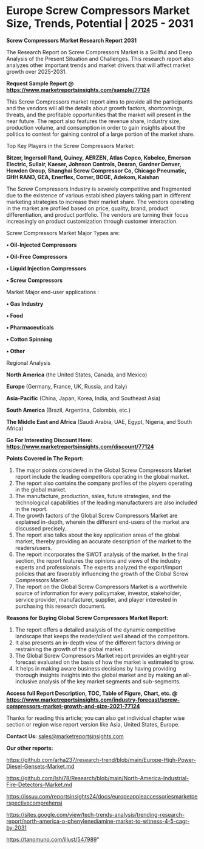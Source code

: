 # Europe Screw Compressors Market Size, Trends, Potential | 2025 - 2031

<strong>Screw Compressors Market Research Report 2031</strong>

The Research Report on Screw Compressors Market is a Skillful and Deep Analysis of the Present Situation and Challenges. This research report also analyzes other important trends and market drivers that will affect market growth over 2025-2031.

<strong>Request Sample Report @ <a href=https://www.marketreportsinsights.com/sample/77124>https://www.marketreportsinsights.com/sample/77124</a></strong>

This Screw Compressors market report aims to provide all the participants and the vendors will all the details about growth factors, shortcomings, threats, and the profitable opportunities that the market will present in the near future. The report also features the revenue share, industry size, production volume, and consumption in order to gain insights about the politics to contest for gaining control of a large portion of the market share.

Top Key Players in the Screw Compressors Market:

<strong>Bitzer, Ingersoll Rand, Quincy, AERZEN, Atlas Copco, Kobelco, Emerson Electric, Sullair, Kaeser, Johnson Controls, Desran, Gardner Denver, Howden Group, Shanghai Screw Compressor Co, Chicago Pneumatic, GHH RAND, GEA, Enerflex, Comer, BOGE, Adekom, Kaishan</strong>

The Screw Compressors Industry is severely competitive and fragmented due to the existence of various established players taking part in different marketing strategies to increase their market share. The vendors operating in the market are profiled based on price, quality, brand, product differentiation, and product portfolio. The vendors are turning their focus increasingly on product customization through customer interaction.

Screw Compressors Market Major Types are:

<strong>• Oil-Injected Compressors

• Oil-Free Compressors

• Liquid Injection Compressors

• Screw Compressors</strong>

Market Major end-user applications :

<strong>• Gas Industry

• Food

• Pharmaceuticals

• Cotton Spinning

• Other</strong>

Regional Analysis

</u><strong><b>North America</b></strong> (the United States, Canada, and Mexico)

<strong><b>Europe </b></strong>(Germany, France, UK, Russia, and Italy)

<strong><b>Asia-Pacific</b></strong> (China, Japan, Korea, India, and Southeast Asia)

<strong><b>South America</b></strong> (Brazil, Argentina, Colombia, etc.)

<strong><b>The Middle East and Africa</b></strong> (Saudi Arabia, UAE, Egypt, Nigeria, and South Africa)

<strong>Go For Interesting Discount Here: <a href=https://www.marketreportsinsights.com/discount/77124>https://www.marketreportsinsights.com/discount/77124</a></strong>

<strong>Points Covered in The Report:</strong>
<ol>
  <li>The major points considered in the Global Screw Compressors Market report include the leading competitors operating in the global market.</li>
  <li>The report also contains the company profiles of the players operating in the global market.</li>
  <li>The manufacture, production, sales, future strategies, and the technological capabilities of the leading manufacturers are also included in the report.</li>
  <li>The growth factors of the Global Screw Compressors Market are explained in-depth, wherein the different end-users of the market are discussed precisely.</li>
  <li>The report also talks about the key application areas of the global market, thereby providing an accurate description of the market to the readers/users.</li>
  <li>The report incorporates the SWOT analysis of the market. In the final section, the report features the opinions and views of the industry experts and professionals. The experts analyzed the export/import policies that are favorably influencing the growth of the Global Screw Compressors Market.</li>
  <li>The report on the Global Screw Compressors Market is a worthwhile source of information for every policymaker, investor, stakeholder, service provider, manufacturer, supplier, and player interested in purchasing this research document.</li>
</ol>
<strong>Reasons for Buying Global Screw Compressors Market Report:</strong>

<ol>
  <li>The report offers a detailed analysis of the dynamic competitive landscape that keeps the reader/client well ahead of the competitors.</li>
  <li>It also presents an in-depth view of the different factors driving or restraining the growth of the global market.</li>
  <li>The Global Screw Compressors Market report provides an eight-year forecast evaluated on the basis of how the market is estimated to grow.</li>
  <li>It helps in making aware business decisions by having providing thorough insights insights into the global market and by making an all-inclusive analysis of the key market segments and sub-segments.</li>
</ol>
<strong>Access full Report Description, TOC, Table of Figure, Chart, etc. @ <a href=https://www.marketreportsinsights.com/industry-forecast/screw-compressors-market-growth-and-size-2021-77124>https://www.marketreportsinsights.com/industry-forecast/screw-compressors-market-growth-and-size-2021-77124</a></strong>


Thanks for reading this article; you can also get individual chapter wise section or region wise report version like Asia, United States, Europe.

<strong>Contact Us:</strong>
sales@marketreportsinsights.com

<strong>Our other reports:</strong>

<a href=https://github.com/arha237/research-trend/blob/main/Europe-High-Power-Diesel-Gensets-Market.md>https://github.com/arha237/research-trend/blob/main/Europe-High-Power-Diesel-Gensets-Market.md</a>

<a href=https://github.com/Ishi78/Research/blob/main/North-America-Industrial-Fire-Detectors-Market.md>https://github.com/Ishi78/Research/blob/main/North-America-Industrial-Fire-Detectors-Market.md</a>

<a href=https://issuu.com/reportsinsights24/docs/europeappleaccessoriesmarketperspectivecomprehensi>https://issuu.com/reportsinsights24/docs/europeappleaccessoriesmarketperspectivecomprehensi</a>

<a href=https://sites.google.com/view/tech-trends-analysis/trending-research-report/north-america-o-phenylenediamine-market-to-witness-4-5-cagr-by-2031>https://sites.google.com/view/tech-trends-analysis/trending-research-report/north-america-o-phenylenediamine-market-to-witness-4-5-cagr-by-2031</a>

<a href=https://tanomuno.com/illust/547989>https://tanomuno.com/illust/547989</a>"

